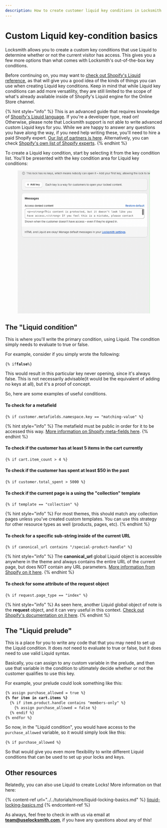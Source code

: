 ```yaml
---
description: How to create customer liquid key conditions in Locksmith
---
```


# Custom Liquid key-condition basics

Locksmith allows you to create a custom key conditions that use Liquid to determine whether or not the current visitor has access. This gives you a few more options than what comes with Locksmith's out-of-the-box key conditions.

Before continuing on, you may want to [check out Shopify's Liquid reference](https://shopify.dev/api/liquid), as that will give you a good idea of the kinds of things you can use when creating Liquid key conditions. Keep in mind that while Liquid key conditions can add more versatility, they are still limited to the scope of what's already available inside of Shopify's Liquid engine for the Online Store channel.&#x20;

{% hint style="info" %}
This is an advanced guide that requires knowledge of [Shopify's Liquid language](https://shopify.dev/api/liquid). If you're a developer type, read on! Otherwise, please note that Locksmith support is not able to write advanced custom Liquid keys for you. While we are happy to answer any questions you have along the way, if you need help writing these, you'll need to hire a paid Shopify expert. [Our list of partners is here](https://locksmith.partnerpage.io/). Alternatively, you can check [Shopify's own list of Shopify experts](https://www.shopify.com/partners/directory).
{% endhint %}

To create a Liquid key condition, start by selecting it from the key condition list. You'll be presented with the key condition area for Liquid key conditions:

<figure><img src="../../.gitbook/assets/2024-06-14 10.35.34.gif" alt=""><figcaption></figcaption></figure>

## The "Liquid condition"

This is where you'll write the primary condition, using Liquid. The condition simply needs to evaluate to true or false.

For example, consider if you simply wrote the following:

`{% if`**`false`**`%}`

This would result in this particular key never opening, since it's always false. This is not necessarily advisable(it would be the equivalent of adding no keys at all), but it's a proof of concept.

So, here are some examples of useful conditions.

#### **To check for a metafield**

`{% if customer.metafields.namespace.key == "matching-value" %}`

{% hint style="info" %}
The metafield must be public in order for it to be accessed this way. [More information on Shopify meta-fields here](https://shopify.dev/api/liquid/objects#metafield).
{% endhint %}

#### To check if the customer has at least 5 items in the cart currently

`{% if cart.item_count > 4 %}`

#### To check if the customer has spent at least $50 in the past

`{% if customer.total_spent > 5000 %}`

#### To check if the current page is a using the "collection" template

`{% if template == "collection" %}`

{% hint style="info" %}
For most themes, this should match any collection pages unless you've created custom templates. You can use this strategy for other resource types as well (products, pages, etc).
{% endhint %}

#### To check for a specific sub-string inside of the current URL

`{% if canonical_url contains "/special-product-handle" %}`

{% hint style="info" %}
The **canonical\_url** global Liquid object is accessible anywhere in the theme and always contains the entire URL of the current page, but does NOT contain any URL parameters. [More information from Shopify on it here](https://shopify.dev/api/liquid/objects#canonical_url).
{% endhint %}

#### To check for some attribute of the request object

`{% if request.page_type == "index" %}`

{% hint style="info" %}
As seen here, another Liquid global object of note is the **request** object, and it can very useful in this context. [Check out Shopify's documentation on it here](https://shopify.dev/api/liquid/objects#request).
{% endhint %}

## The "Liquid prelude"

This is a place for you to write any code that that you may need to set up the Liquid condition. It does _not_ need to evaluate to true or false, but it does need to use valid Liquid syntax.

Basically, you can assign to any custom variable in the prelude, and then use that variable in the condition to ultimately decide whether or not the customer qualifies to use this key.

For example, your prelude could look something like this:

<pre><code>{% assign purchase_allowed = true %}
<strong>{% for item in cart.items %}
</strong>  {% if item.product.handle contains "members-only" %}
    {% assign purchase_allowed = false %}
  {% endif %}
{% endfor %}
</code></pre>

So now, in the "Liquid condition", you would have access to the `purchase_allowed` variable, so it would simply look like this:

`{% if purchase_allowed %}`

So that would give you even more flexibility to write different Liquid conditions that can be used to set up your locks and keys.

## Other resources

Relatedly, you can also use Liquid to create Locks! More information on that here:

{% content-ref url="../../tutorials/more/liquid-locking-basics.md" %}
[liquid-locking-basics.md](../../tutorials/more/liquid-locking-basics.md)
{% endcontent-ref %}



As always, feel free to check in with us via email at **team@uselocksmith.com**, if you have any questions about any of this!
